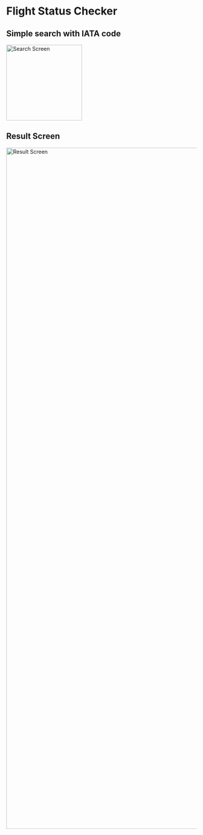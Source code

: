 # Flight Status Checker

## Simple search with IATA code

<img src="https://github.com/benilyxdd/plane-status-checker/blob/b269ca646a599af2de82d413b7e8269bd5de4dcb/src/assets/screenshot/searchScreen.png" alt="Search Screen" width="200" />

## Result Screen

<img src="https://github.com/benilyxdd/plane-status-checker/blob/b269ca646a599af2de82d413b7e8269bd5de4dcb/src/assets/screenshot/resultScreen.png" alt="Result Screen" width="1800" />
